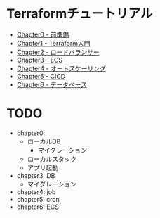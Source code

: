 # Terraformチュートリアル

- [Chapter0 - 前準備](docs/chapter_00.md)
- [Chapter1 - Terraform入門](docs/chapter_01.md)
- [Chapter2 - ロードバランサー](docs/chapter_02.md)
- [Chapter3 - ECS](docs/chapter_03.md)
- [Chapter4 - オートスケーリング](docs/chapter_04.md)
- [Chapter5 - CICD](docs/chapter_05.md)
- [Chapter6 - データベース](docs/chapter_06.md)


# TODO

- chapter0:
  - ローカルDB
    - マイグレーション
  - ローカルスタック
  - アプリ起動
- chapter3: DB
  - マイグレーション
- chapter4: job
- chapter5: cron
- chapter6: ECS